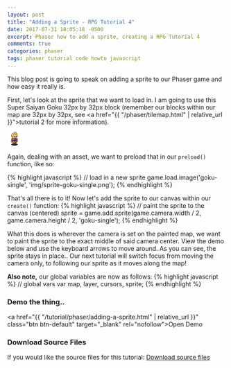 ```yaml
---
layout: post
title: "Adding a Sprite - RPG Tutorial 4"
date: 2017-07-31 18:05:18 -0500
excerpt: Phaser how to add a sprite, creating a RPG Tutorial 4
comments: true
categories: phaser
tags: phaser tutorial code howto javascript
---
```


This blog post is going to speak on adding a sprite to our Phaser game and how easy it really is.

First, let's look at the sprite that we want to load in. I am going to use this Super Saiyan Goku 32px by 32px block (remember our blocks within our map are 32px by 32px, see <a href="{{ "/phaser/tilemap.html" | relative_url }}">tutorial 2</a> for more information).

<div class="img-wrapper">
  <img class="img" src="/assets/img/phaser/sprite/sprite-goku-single.png" alt="Super Saiyan Goku sprite">
</div>

Again, dealing with an asset, we want to preload that in our `preload()` function, like so:

{% highlight javascript %}
// load in a new sprite
game.load.image('goku-single', 'img/sprite-goku-single.png');
{% endhighlight %}

That's all there is to it! Now let's add the sprite to our canvas within our `create()` function:
{% highlight javascript %}
// paint the sprite to the canvas (centered)
sprite = game.add.sprite(game.camera.width / 2, game.camera.height / 2, 'goku-single');
{% endhighlight %}

What this does is wherever the camera is set on the painted map, we want to paint the sprite to the exact middle of said camera center. View the demo below and use the keyboard arrows to move around. As you can see, the sprite stays in place.. Our next tutorial will switch focus from moving the camera only, to following our sprite as it moves along the map!

**Also note,** our global variables are now as follows:
{% highlight javascript %}
// global vars
var map, layer, cursors, sprite;
{% endhighlight %}

### Demo the thing..
<a href="{{ "/tutorial/phaser/adding-a-sprite.html" | relative_url }}" class="btn btn-default" target="_blank" rel="nofollow">Open Demo</a>  

### Download Source Files
If you would like the source files for this tutorial: <a href="/assets/downloads/phaser/adding-a-sprite-tutorial_blog.calebnance.com.zip" class="btn btn-default" download>Download source files</a>
